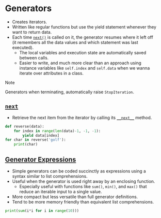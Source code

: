 # Generators

- Creates iterators.
- Written like regular functions but use the yield statement whenever they want to return data.
- Each time [`next()`](#next) is called on it, the generator resumes where it left off (it remembers all the data values and which statement was last executed).
  - The local variables and execution state are automatically saved between calls.
  - Easier to write, and much more clear than an approach using instance variables like `self.index` and `self.data` when we wanna iterate over attributes in a class.

> [!NOTE]
>
> Generators when terminating, automatically raise `StopIteration`.

## [`next`](https://docs.python.org/3/library/functions.html#next)

- Retrieve the next item from the iterator by calling its [`__next__`](../07-classes/dunder-methods.md#__iter__--__next__) method.

```py
def reverse(data):
    for index in range(len(data)-1, -1, -1):
        yield data[index]
for char in reverse('golf'):
    print(char)
```

## [Generator Expressions](https://peps.python.org/pep-0289/)

- Simple generators can be coded succinctly as expressions using a syntax similar to list comprehensions.
- Useful when the generator is used right away by an enclosing function.
  - Especially useful with functions like `sum()`, `min()`, and `max()` that reduce an iterable input to a single value.
- More compact but less versatile than full generator definitions.
- Tend to be more memory friendly than equivalent list comprehensions.

```py
print(sum(i*i for i in range(10)))
```
